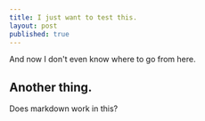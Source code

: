 ```yaml
---
title: I just want to test this.
layout: post
published: true
---
```

And now I don't even know where to go from here.

## Another thing.

Does markdown work in this?
